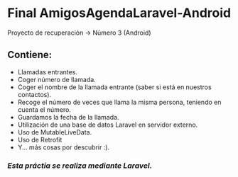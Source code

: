 # Final AmigosAgendaLaravel-Android
Proyecto de recuperación -> Número 3 (Android)

## Contiene:
 - Llamadas entrantes.
 - Coger número de llamada.
 - Coger el nombre de la llamada entrante (saber si está en nuestros contactos).
 - Recoge el número de veces que llama la misma persona, teniendo en cuenta el número.
 - Guardamos la fecha de la llamada.
 - Utilización de una base de datos Laravel en servidor externo.
 - Uso de MutableLiveData.
 - Uso de Retrofit
 - Y... más cosas por descubrir :).

### *Esta práctia se realiza mediante Laravel.*

